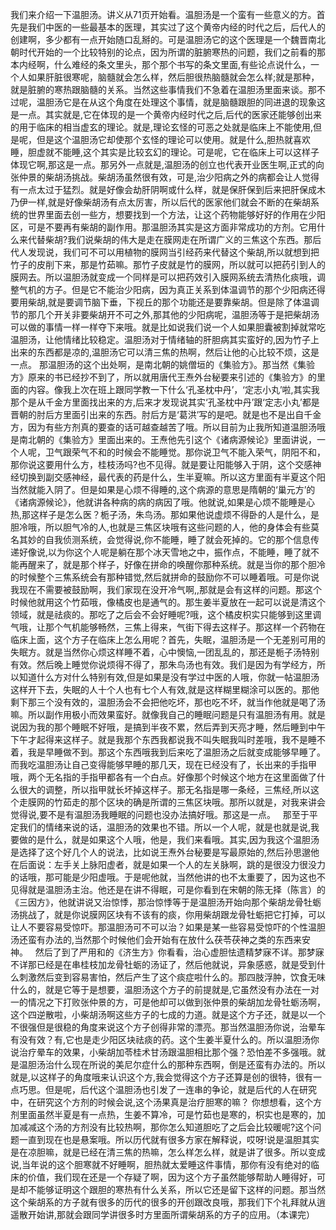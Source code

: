 我们来介绍一下温胆汤。讲义从71页开始看。温胆汤是一个蛮有一些意义的方。首先是我们中医的一些最基本的医理，其实过了这个黄帝内经的时代之后，后代人的创建啊，多少都有一点开始随口乱掰的。可是温胆汤它的这个医理是一个魏晋南北朝时代开始的一个比较特别的论点，因为所谓的脏腑寒热的问题，我们之前看的那本内经啊，什么难经的条文里头，那个那个书写的条文里面,有些论点说什么，一个人如果肝脏很寒呢，脑髓就会怎么样，然后胆很热脑髓就会怎么样;就是那种，就是脏腑的寒热跟脑髓的关系。当然这些事情我们不急着在温胆汤里面来谈。那不过呢，温胆汤它是在从这个角度在处理这个事情，就是脑髓跟胆的同进退的现象这是一点。其实就是,它在体现的是一个黄帝内经时代之后,后代的医家还能够创出来的用于临床的相当虚玄的理论。就是,理论玄怪的可恶之处就是临床上不能使用,但是呢，但是这个温胆汤它却使那个玄怪的理论可以使用。就是什么,胆热就喜欢睡，胆虚就不能睡,这个其实是比较玄幻的理论。可是呢，它在临床上可以这样子体现它啊,那这是一点。那另外一点就是,温胆汤的创立也代表开业医生啊,正式的向张仲景的柴胡汤挑战。柴胡汤虽然很有效，可是,治少阳病之外的病都会让人觉得有一点太过于猛烈。就是好像会劫肝阴啊或什么样，就是保肝保到后来把肝保成木乃伊一样,就是好像柴胡汤有点太厉害，所以后代的医家他们就会不断的在柴胡系统的世界里面去创一些方，想要找到一个方法，让这个药物能够好好的作用在少阳区，可是不要再有柴胡的副作用。那温胆汤其实是这方面非常成功的方剂。它用什么来代替柴胡?我们说柴胡的伟大是走在膜网走在所谓广义的三焦这个东西。那后代人发现说，我们可不可以用植物的膜网当引经药来代替这个柴胡,所以就想到把竹子的皮削下来，那是竹茹嘛。那竹子皮就是竹的膜网，所以就可以把药引到人的膜网去。所以温胆汤就变成一个同样是可以把药效引入膜网系统去清热化痰哦，调整气机的方子。但是它不能治少阳病，因为真正关系到体温调节的那个少阳病还得要用柴胡,就是要调节脑下垂，下视丘的那个功能还是要靠柴胡。但是除了体温调节的那几个开关非要柴胡开不可之外,那其他的少阳病呢，温胆汤等于是把柴胡汤可以做的事情一样一样夺下来哦。就是比如说我们说一个人如果胆囊被割掉就常吃温胆汤，让他情绪比较稳定。温胆汤对于情绪轴的肝胆病其实蛮好的,因为竹子上出来的东西都是凉的,温胆汤它可以清三焦的热啊，然后让他的心比较不烦，这是一点。
那温胆汤的这个出处啊，是南北朝的姚僧垣的《集验方》。那当然《集验方》原来的书已经抄不到了，所以就用唐代王焘外台秘要来引述的《集验方》的里面的内容。像我上次在班上跟同学教一下什么‘孔圣枕中丹’，‘定志小丸’啦,其实我那个是从千金方里面找出来的方,后来才发现说其实‘孔圣枕中丹’跟‘定志小丸’都是晋朝的肘后方里面引出来的东西。肘后方是‘葛洪’写的是吧。就是也不是出自千金方，因为有些方剂真的要查的话可越查越苦了哦。所以目前为止我所知道温胆汤哦是南北朝的《集验方》里面出来的。王焘他先引这个《诸病源候论》里面讲说，一个人呢，卫气跟荣气不和的时候会不能睡觉。那你说卫气不能入荣气，阴阳不和，那你说这要用什么方，桂枝汤吗?也不见得。就是要让阳能够入于阴，这个交感神经切换到副交感神经，最代表的药是什么，生半夏嘛。所以这方里面有半夏这个阳当然就能入阴了。但是如果是心烦不得睡的,这个病源的意思是隋朝的‘巢元方’的《诸病源候论》，他就讲各种病的病的病因了哦。他就说,如果是心烦不能睡是心热,那这样子是怎么医？栀子汤，朱鸟汤。那如果他说虚烦不得卧的人是什么，是胆冷哦，所以胆气冷的人,也就是三焦区块哦有这些问题的人，他的身体会有些莫名其妙的自我侦测系统，会觉得说,你不能睡，睡了就会死掉的。它的那个信息传递好像说,以为你这个人呢是躺在那个冰天雪地之中，振作点，不能睡，睡了就不能再醒来了，就是那个样子，好像在拼命的唤醒你那种系统。就是当你的那个胆冷的时候整个三焦系统会有那种错觉,然后就拼命的鼓励你不可以睡着哦。可是你说我现在不需要被鼓励啊，我们家现在没开冷气啊,,那就是会有这样的问题。那这个时候他就用这个竹茹哦，像橘皮也是通气的。那生姜半夏放在一起可以说是清这个领域，就是祛痰的。那吃了之后会不会好睡呢?哦，这个橘皮枳实只能够到这里调气哦，让那个气机能够畅然，三焦上得来，气街下得去这样子。那这样一个药物在临床上面，这个方子在临床上怎么用呢？首先，失眠，温胆汤是一个无差别可用的失眠方。就是当然你心烦这样睡不着，心中懊恼,一团乱乱的，那还是栀子汤特别有效。然后晚上睡觉你说烦得不得了，那朱鸟汤也有效。我们是因为有学经方，所以知道什么方对什么特别有效,但是如果是没有学过中医的人哦，你就一帖温胆汤这样开下去，失眠的人十个人也有七个人有效,就是这样糊里糊涂可以医的。那他剩下那三个没有效的，温胆汤会不会把他吃坏，那也吃不坏，就当作他就是喝了汤嘛。所以副作用极小而效果蛮好。就像我自己的睡眠问题是只有温胆汤有用。就是说因为我的那个睡眠不好哦，是搞到半夜不累，然后弄到天亮才睡，然后睡到中午下午才起得来这样子。就是我那个东西我都说我不叫失眠我叫时差哦，我不是睡不着，我是早睡做不到。那这个东西哦我到后来吃了温胆汤之后就变成能够早睡了。而我吃温胆汤让自己变得能够早睡的那几天，现在已经没有了，长出来的手指甲哦，两个无名指的手指甲都各有一个白点。好像那个时候这个地方在这里面做了什么很大的调整，所以指甲就长坏掉这样子。那无名指是哪一条经，三焦经,所以这个走膜网的竹茹走的那个区块的确是所谓的三焦区块哦。那所以就是，对我来讲会觉得说,要不是有温胆汤我睡眠的问题也没办法搞好哦。那这是一点。
 
那至于平定我们的情绪来说的话，温胆汤的效果也不错。所以一个人呢，就是也就是说,我要做的是什么，就是如果这个人哦，他是，我们来看哦。其实,因为我这个温胆汤是选择了这个好几个人的说法，比如说王焘外台秘要是写最原始的,然后孙思邈他在后面说：左手关上脉阳虚者，就是如果一个人的左关脉啊，跳的是很没力很没力的话哦，那可能是少阳虚哦。于是呢他就，当然他讲的也不太重要了，因为这也不见得就是温胆汤主治。他还是在讲不得眠，可是你看到在宋朝的陈无择（陈言）的《三因方》，他就讲说又治惊悸，那治惊悸等于是温胆汤开始向那个柴胡龙骨牡蛎汤挑战了，就是你说膜网区块有不该有的痰，你用柴胡跟龙骨牡蛎把它打掉，可以让人不要容易受惊吓。那温胆汤可不可以治？如果是某一些容易受惊吓的个性温胆汤还蛮有办法的,当然那个时候他们会开始有在放什么茯苓茯神之类的东西来安神。
 
然后了到了严用和的《济生方》你看看，治心虚胆怯遗精梦寐不详。那梦寐不详那已经是在串桂枝加龙骨牡蛎的汤证了，然后他就说，异象感惑，就是受到什么刺激然后变到容易害怕，然后产生了这个痰症啦什么的。那四肢浮肿，饮食无味什么的，就是它等于是想要，温胆汤这个方子的前提就是,它虽然没有办法在一对一的情况之下打败张仲景的方，可是他却可以做到张仲景的柴胡加龙骨牡蛎汤啊，这个四逆散啦，小柴胡汤啊这些方子的七成的力道。就是这个方子还，就是以一个不很强但是很稳的角度来说这个方子创得非常的漂亮。那当然温胆汤你说，治晕车有没有效？有,它也是走少阳区块祛痰的药。这个生姜半夏什么的。所以温胆汤你说治疗晕车的效果，小柴胡加苓桂术甘汤跟温胆相比那个强？恐怕差不多强哦。就是温胆汤治什么现在所说的美尼尔症什么的那种东西啊，倒是还蛮有办法的。所以就是,以这样子的角度哦来认识这个方,我会觉得这个方子还算是创的很特，很有一点巧思。但是呢，后代这个温胆汤也引发了一连串的争论，就是后代的人在研究中，在研究这个方剂的时候会说,这个汤果真是治疗胆寒的嘛？ 你想想看，这个方剂里面虽然半夏是有一点热，生姜不算冷，可是竹茹也是寒的，枳实也是寒的，加加减减这个汤的方剂没有比较热啊，那你怎么知道胆吃了之后会比较暖呢?这个问题一直到现在也是悬案哦。所以历代就有很多方家在解释说，哎呀!说是温胆其实是在凉胆嘛，就是已经在清三焦的热嘛，怎么样怎么样，就是讲了很多。所以变成说,当年说的这个胆寒就不好睡啊，胆热就太爱睡这件事情，那你有没有绝对的临床的价值，我们现在还是一个存疑了啊，因为这个方子虽然能够帮助人睡得好，可是却不能够证明这个跟胆的寒热有什么关系，所以它还是留下这样的问题。那当然这个柴胡系的方子就有很多的历代的很多的开创跟改良哦，那我们下个礼拜就从逍遥散开始讲,那就会跟同学讲很多时方里面所谓柴胡系的方子的应用。（本课完）
